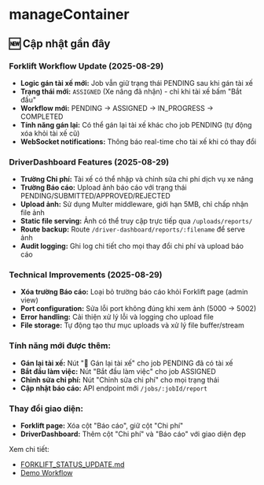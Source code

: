 # manageContainer

## 🆕 Cập nhật gần đây

### Forklift Workflow Update (2025-08-29)
- **Logic gán tài xế mới:** Job vẫn giữ trạng thái PENDING sau khi gán tài xế
- **Trạng thái mới:** `ASSIGNED` (Xe nâng đã nhận) - chỉ khi tài xế bấm "Bắt đầu"
- **Workflow mới:** PENDING → ASSIGNED → IN_PROGRESS → COMPLETED
- **Tính năng gán lại:** Có thể gán lại tài xế khác cho job PENDING (tự động xóa khỏi tài xế cũ)
- **WebSocket notifications:** Thông báo real-time cho tài xế khi có thay đổi

### DriverDashboard Features (2025-08-29)
- **Trường Chi phí:** Tài xế có thể nhập và chỉnh sửa chi phí dịch vụ xe nâng
- **Trường Báo cáo:** Upload ảnh báo cáo với trạng thái PENDING/SUBMITTED/APPROVED/REJECTED
- **Upload ảnh:** Sử dụng Multer middleware, giới hạn 5MB, chỉ chấp nhận file ảnh
- **Static file serving:** Ảnh có thể truy cập trực tiếp qua `/uploads/reports/`
- **Route backup:** Route `/driver-dashboard/reports/:filename` để serve ảnh
- **Audit logging:** Ghi log chi tiết cho mọi thay đổi chi phí và upload báo cáo

### Technical Improvements (2025-08-29)
- **Xóa trường Báo cáo:** Loại bỏ trường báo cáo khỏi Forklift page (admin view)
- **Port configuration:** Sửa lỗi port không đúng khi xem ảnh (5000 → 5002)
- **Error handling:** Cải thiện xử lý lỗi và logging cho upload file
- **File storage:** Tự động tạo thư mục uploads và xử lý file buffer/stream

### Tính năng mới được thêm:
- **Gán lại tài xế:** Nút "🔄 Gán lại tài xế" cho job PENDING đã có tài xế
- **Bắt đầu làm việc:** Nút "Bắt đầu làm việc" cho job ASSIGNED
- **Chỉnh sửa chi phí:** Nút "Chỉnh sửa chi phí" cho mọi trạng thái
- **Cập nhật báo cáo:** API endpoint mới `/jobs/:jobId/report`

### Thay đổi giao diện:
- **Forklift page:** Xóa cột "Báo cáo", giữ cột "Chi phí"
- **DriverDashboard:** Thêm cột "Chi phí" và "Báo cáo" với giao diện đẹp

Xem chi tiết: 
- [FORKLIFT_STATUS_UPDATE.md](backend/docs/FORKLIFT_STATUS_UPDATE.md)
- [Demo Workflow](backend/docs/demo-forklift-workflow.md)